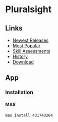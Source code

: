 # Pluralsight

## Links

- [Newest Releases](https://app.pluralsight.com/search/?m_sort=newest&source=flyout)
- [Most Popular](https://app.pluralsight.com/search/?m_sort=popularity&source=flyout)
- [Skill Assessments](https://app.pluralsight.com/skilliq)
- [History](https://app.pluralsight.com/library/history)
- [Download](https://pluralsight.com/product/downloads)

## App

### Installation

#### MAS

```sh
mas install 431748264
```
